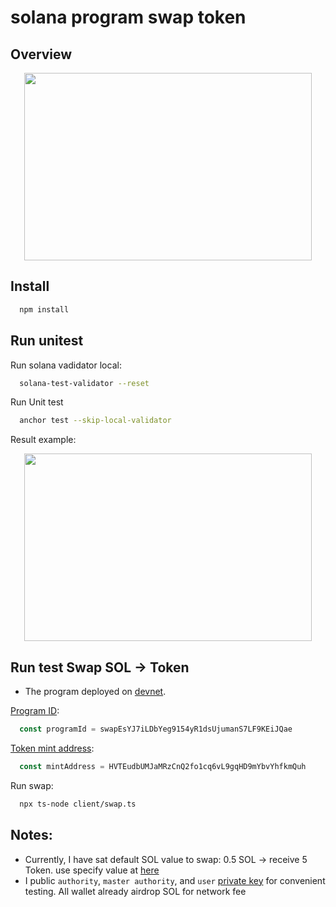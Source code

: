 # solana program swap token


## Overview

<p align="center">
  <img width="460" height="300" src="https://github.com/docongminh/token-swap-program/blob/master/resources/overview.png">
</p>

## Install
  ```bash
    npm install
  ```
  
## Run unitest
Run solana vadidator local:
```bash
  solana-test-validator --reset
```

Run Unit test

```bash
  anchor test --skip-local-validator
```


Result example:

<p align="center">
  <img width="460" height="300" src="https://github.com/docongminh/token-swap-program/blob/master/resources/unittest.png">
</p>


## Run test Swap SOL -> Token
- The program deployed on [devnet](https://explorer.solana.com/address/swapEsYJ7iLDbYeg9154yR1dsUjumanS7LF9KEiJQae?cluster=devnet).

[Program ID](https://explorer.solana.com/address/swapEsYJ7iLDbYeg9154yR1dsUjumanS7LF9KEiJQae?cluster=devnet):
```ts
  const programId = swapEsYJ7iLDbYeg9154yR1dsUjumanS7LF9KEiJQae
```
[Token mint address](https://explorer.solana.com/address/HVTEudbUMJaMRzCnQ2fo1cq6vL9gqHD9mYbvYhfkmQuh?cluster=devnet):
```ts
  const mintAddress = HVTEudbUMJaMRzCnQ2fo1cq6vL9gqHD9mYbvYhfkmQuh
```

Run swap:
```bash
  npx ts-node client/swap.ts
```
 
## Notes:
  - Currently, I have sat default SOL value to swap: 0.5 SOL -> receive 5 Token. use specify value at [here](https://github.com/docongminh/token-swap-program/blob/master/client/swap.ts#L26-L41)
  - I public `authority`, `master authority`, and `user` [private key](https://github.com/docongminh/token-swap-program/tree/master/client/keys) for convenient testing. All wallet already airdrop SOL for network fee
